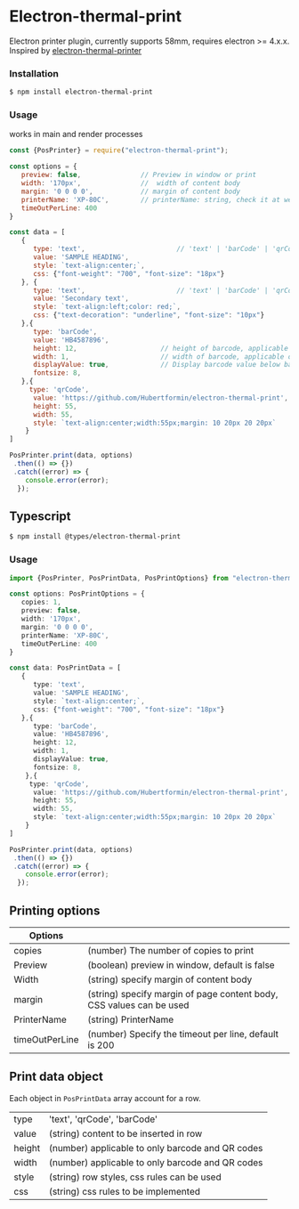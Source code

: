 # Electron-thermal-print
Electron printer plugin, currently supports 58mm, 
requires electron >= 4.x.x.  Inspired by 
[electron-thermal-printer](https://https://www.npmjs.com/package/electron-thermal-printer)

### Installation
```bash
$ npm install electron-thermal-print
```

### Usage
works in main and render processes
```js
const {PosPrinter} = require("electron-thermal-print");

const options = {
   preview: false,               // Preview in window or print
   width: '170px',               //  width of content body
   margin: '0 0 0 0',            // margin of content body
   printerName: 'XP-80C',        // printerName: string, check it at webContent.getPrinters()
   timeOutPerLine: 400
}

const data = [
   {
      type: 'text',                       // 'text' | 'barCode' | 'qrCode'
      value: 'SAMPLE HEADING',
      style: `text-align:center;`,
      css: {"font-weight": "700", "font-size": "18px"}
   }, {
      type: 'text',                       // 'text' | 'barCode' | 'qrCode'
      value: 'Secondary text',
      style: `text-align:left;color: red;`,
      css: {"text-decoration": "underline", "font-size": "10px"}
   },{
      type: 'barCode',
      value: 'HB4587896',
      height: 12,                     // height of barcode, applicable only to bar and QR codes
      width: 1,                       // width of barcode, applicable only to bar and QR codes
      displayValue: true,             // Display barcode value below barcode
      fontsize: 8,
   },{
     type: 'qrCode',
      value: 'https://github.com/Hubertformin/electron-thermal-print',
      height: 55,
      width: 55,
      style: `text-align:center;width:55px;margin: 10 20px 20 20px`
    }
]

PosPrinter.print(data, options)
 .then(() => {})
 .catch((error) => {
    console.error(error);
  });

```

## Typescript

```bash
$ npm install @types/electron-thermal-print
```
### Usage

```typescript
import {PosPrinter, PosPrintData, PosPrintOptions} from "electron-thermal-print";

const options: PosPrintOptions = {
   copies: 1,
   preview: false,
   width: '170px',       
   margin: '0 0 0 0',    
   printerName: 'XP-80C',
   timeOutPerLine: 400
}

const data: PosPrintData = [
   {
      type: 'text',
      value: 'SAMPLE HEADING',
      style: `text-align:center;`,
      css: {"font-weight": "700", "font-size": "18px"}
   },{
      type: 'barCode',
      value: 'HB4587896',
      height: 12,
      width: 1,
      displayValue: true,
      fontsize: 8,
    },{
     type: 'qrCode',
      value: 'https://github.com/Hubertformin/electron-thermal-print',
      height: 55,
      width: 55,
      style: `text-align:center;width:55px;margin: 10 20px 20 20px`
    }
]

PosPrinter.print(data, options)
 .then(() => {})
 .catch((error) => {
    console.error(error);
  });
```

## Printing options
| Options        |           |
| ------------- |:-------------|
| copies     | (number) The number of copies to print |
| Preview      | (boolean) preview in window, default is false |
| Width      | (string) specify margin of content body       |
| margin | (string)  specify margin of page content body, CSS values can be used   | 
| PrinterName | (string) PrinterName      | 
| timeOutPerLine | (number) Specify the timeout per line, default is 200      | 

## Print data object
Each object in `PosPrintData` array account for a row.

|           |                |
|-----------|:--------------|
| type      | 'text', 'qrCode', 'barCode' |
| value | (string) content to be inserted in row |
| height | (number) applicable to only barcode and QR codes|
| width | (number)  applicable to only barcode and QR codes|
| style | (string) row styles, css rules can be used |
| css | (string) css rules to be implemented |
